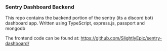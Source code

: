 ### Sentry Dashboard Backend
This repo contains the backend portion of the sentry (its a discord bot) dashboard app.
Written using TypeScript, express.js, passport and mongodb

The frontend code can be found at: https://github.com/SlightlyEpic/sentry-dashboard/

